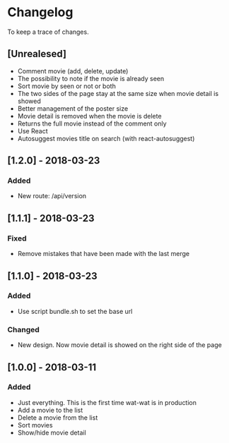 # Changelog  
To keep a trace of changes.  
  

## [Unrealesed]
+ Comment movie (add, delete, update)
+ The possibility to note if the movie is already seen
+ Sort movie by seen or not or both
+ The two sides of the page stay at the same size when movie detail is showed  
+ Better management of the poster size  
+ Movie detail is removed when the movie is delete  
+ Returns the full movie instead of the comment only
+ Use React
+ Autosuggest movies title on search (with react-autosuggest)
  

## [1.2.0] - 2018-03-23  
### Added    
+ New route: /api/version  
  

## [1.1.1] - 2018-03-23  
### Fixed  
+ Remove mistakes that have been made with the last merge  
  

## [1.1.0] - 2018-03-23  
### Added  
+ Use script bundle.sh to set the base url  

### Changed  
+ New design. Now movie detail is showed on the right side of the page  
  

## [1.0.0] - 2018-03-11  
### Added  
+ Just everything. This is the first time wat-wat is in production  
+ Add a movie to the list  
+ Delete a movie from the list  
+ Sort movies  
+ Show/hide movie detail
